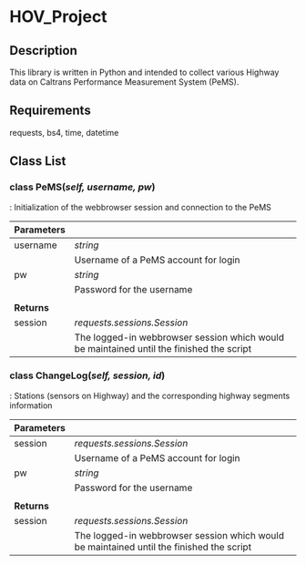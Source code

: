 # HOV_Project

## Description
This library is written in Python and intended to collect various Highway data on Caltrans Performance Measurement System (PeMS).

## Requirements
requests, bs4, time, datetime

## Class List
### class PeMS(*self, username, pw*)
: Initialization of the webbrowser session and connection to the PeMS

**Parameters** | |
------|:------
username|*string*
 || Username of a PeMS account for login
pw|*string*
 || Password for the username
 ||
**Returns** | |
session|*requests.sessions.Session* 
 || The logged-in webbrowser session which would be maintained until the finished the script

### class ChangeLog(*self, session, id*)
 : Stations (sensors on Highway) and the corresponding highway segments information
 
**Parameters** | |
------|:------
session|*requests.sessions.Session* 
 ||Username of a PeMS account for login
pw|*string*
 || Password for the username
 ||
**Returns**| |
session|*requests.sessions.Session* 
 || The logged-in webbrowser session which would be maintained until the finished the script
